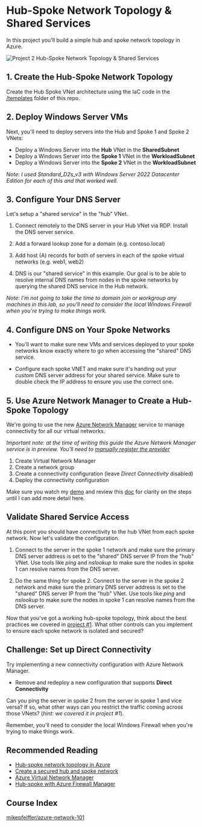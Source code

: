 # Hub-Spoke Network Topology & Shared Services

In this project you'll build a simple hub and spoke network topology in Azure.

![Project 2 Hub-Spoke Network Topology & Shared Services](https://user-images.githubusercontent.com/5126491/166937555-d9b727fc-f9b4-4943-99a5-07d4d5a060ec.jpg)

## 1. Create the Hub-Spoke Network Topology

Create the Hub Spoke VNet architecture using the IaC code in the [/templates](https://github.com/mikepfeiffer/azure-network-101/tree/main/projects/Project%202/templates) folder of this repo.

## 2. Deploy Windows Server VMs

Next, you'll need to deploy servers into the Hub and Spoke 1 and Spoke 2 VNets:

* Deploy a Windows Server into the **Hub** VNet in the **SharedSubnet**
* Deploy a Windows Server into the **Spoke 1** VNet in the **WorkloadSubnet**
* Deploy a Windows Server into the **Spoke 2** VNet in the **WorkloadSubnet**

*Note: I used Standard_D2s_v3 with Windows Server 2022 Datacenter Edition for each of this and that worked well.*

## 3. Configure Your DNS Server

Let's setup a "shared service" in the "hub" VNet.

1. Connect remotely to the DNS server in your Hub VNet via RDP. Install the DNS server service.

2. Add a forward lookup zone for a domain (e.g. contoso.local)

3. Add host (A) records for both of servers in each of the spoke virtual networks (e.g. web1, web2)

4. DNS is our "shared service" in this example. Our goal is to be able to resolve internal DNS names from nodes in the spoke networks by querying the shared DNS service in the Hub network.

*Note: I'm not going to take the time to domain join or workgroup any machines in this lab, so you'll need to consider the local Windows Firewall when you're trying to make things work.*

## 4. Configure DNS on Your Spoke Networks

* You'll want to make sure new VMs and services deployed to your spoke networks know exactly where to go when accessing the "shared" DNS service.

* Configure each spoke VNET and make sure it's handing out your *custom* DNS server address for your shared service. Make sure to double check the IP address to ensure you use the correct one.

## 5. Use Azure Network Manager to Create a Hub-Spoke Topology

We're going to use the new [Azure Network Manager](https://docs.microsoft.com/en-us/azure/virtual-network-manager/create-virtual-network-manager-portal) service to manage connectivity for all our virtual networks.

*Important note: at the time of writing this guide the Azure Network Manager service is in preview. You'll need to [manually register the provider](https://docs.microsoft.com/en-us/azure/virtual-network-manager/create-virtual-network-manager-portal#register-subscription-for-public-preview)*

1. Create Virtual Network Manager
2. Create a network group
3. Create a connectivity configuration (leave *Direct Connectivity* disabled)
4. Deploy the connectivity configuration

Make sure you watch my [demo](https://www.youtube.com/watch?v=g-zDveuQU4E) and review this [doc](https://docs.microsoft.com/en-us/azure/virtual-network-manager/create-virtual-network-manager-portal) for clarity on the steps until I can add more detail here.

## Validate Shared Service Access

At this point you should have connectivity to the hub VNet from each spoke network. Now let's validate the configuration.

1. Connect to the server in the spoke 1 network and make sure the primary DNS server address is set to the "shared" DNS server IP from the "hub" VNet. Use tools like *ping* and *nslookup* to make sure the nodes in spoke 1 can resolve names from the DNS server.

2. Do the same thing for spoke 2. Connect to the server in the spoke 2 network and make sure the primary DNS server address is set to the "shared" DNS server IP from the "hub" VNet. Use tools like *ping* and *nslookup* to make sure the nodes in spoke 1 can resolve names from the DNS server.

Now that you've got a working hub-spoke topology, think about the best practices we covered in [project #1](https://github.com/mikepfeiffer/azure-network-101/tree/main/projects/Project%201). What other controls can you implement to ensure each spoke network is isolated and secured?

## Challenge: Set up Direct Connectivity

Try implementing a new connectivity configuration with Azure Network Manager.

* Remove and redeploy a new configuration that supports **Direct Connectivity**

Can you ping the server in spoke 2 from the server in spoke 1 and vice versa? If so, what other ways can you restrict the traffic coming across those VNets? (*hint: we covered it in project #1*).

Remember, you'll need to consider the local Windows Firewall when you're trying to make things work.

## Recommended Reading


* [Hub-spoke network topology in Azure](https://docs.microsoft.com/en-us/azure/architecture/reference-architectures/hybrid-networking/hub-spoke?tabs=cli)
* [Create a secured hub and spoke network](https://docs.microsoft.com/en-us/azure/virtual-network-manager/tutorial-create-secured-hub-and-spoke)
* [Azure Virtual Network Manager](https://docs.microsoft.com/en-us/azure/virtual-network-manager/create-virtual-network-manager-portal)
* [Hub-spoke with Azure Firewall Manager](https://docs.microsoft.com/en-us/azure/firewall-manager/secure-hybrid-network)

## Course Index
[mikepfeiffer/azure-network-101](https://github.com/mikepfeiffer/azure-network-101)